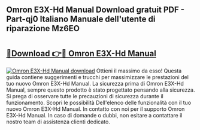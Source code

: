 ## Omron E3X-Hd Manual Download gratuit PDF - Part-qj0 Italiano Manuale dell'utente di riparazione Mz6EO

# <h2><a href="http://dfaa8dm.blite.top/?on=Omron+E3X-Hd+Manual">🔗Download 👉🔴 Omron E3X-Hd Manual</a></h2>

[![Omron E3X-Hd Manual download](https://i.imgur.com/lujVjoI.png)](http://dfaa8dm.blite.top/?on=Omron+E3X-Hd+Manual)
Ottieni il massimo da esso! Questa guida contiene suggerimenti e trucchi per massimizzare le prestazioni del tuo nuovo Omron E3X-Hd Manual. La sicurezza prima di Omron E3X-Hd Manual, sempre questo prodotto è stato progettato pensando alla sicurezza. Si prega di osservare tutte le precauzioni di sicurezza durante il funzionamento. Scopri le possibilità Dell'elenco delle funzionalità con il tuo nuovo Omron E3X-Hd Manual. In contatto con noi per il supporto Omron E3X-Hd Manual. In caso di domande o dubbi, non esitare a contattare il nostro team di assistenza clienti dedicato.
